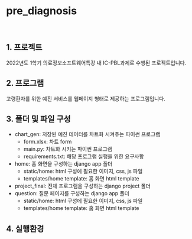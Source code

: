 # pre_diagnosis
<br>

## 1. 프로젝트
2022년도 1학기 의료정보소프트웨어특강 내 IC-PBL과제로 수행된 프로젝트입니다.

## 2. 프로그램
고령환자를 위한 예진 서비스를 웹페이지 형태로 제공하는 프로그램입니다.

## 3. 폴더 및 파일 구성
- chart_gen: 저장된 예진 데이터를 차트화 시켜주는 파이썬 프로그램
  * form.xlsx: 차트 form
  * main.py: 차트화 시키는 파이썬 프로그램
  * requirements.txt: 해당 프로그램 실행을 위한 요구사항
- home: 홈 화면을 구성하는 django app 폴더
  * static/home: html 구성에 필요한 이미지, css, js 파일
  * templates/home template: 홈 화면 html template
- project_final: 전체 프로그램을 구성하는 django project 폴더
- question: 질문 페이지를 구성하는 django app 폴더
  * static/home: html 구성에 필요한 이미지, css, js 파일
  * templates/home template: 홈 화면 html template
## 4. 실행환경
